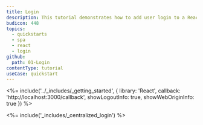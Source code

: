 ```yaml
---
title: Login
description: This tutorial demonstrates how to add user login to a React application using Auth0.
budicon: 448
topics:
  - quickstarts
  - spa
  - react
  - login
github:
  path: 01-Login
contentType: tutorial
useCase: quickstart
---
```

<%= include('../_includes/_getting_started', { library: 'React', callback: 'http://localhost:3000/callback', showLogoutInfo: true, showWebOriginInfo: true }) %>

<%= include('_includes/_centralized_login') %>
